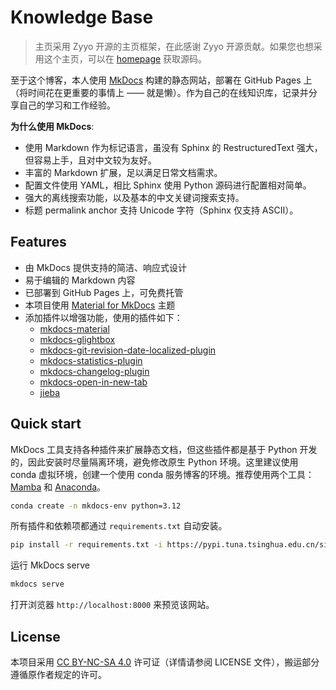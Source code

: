 # Knowledge Base

> 主页采用 Zyyo 开源的主页框架，在此感谢 Zyyo 开源贡献。如果您也想采用这个主页，可以在 [homepage](https://github.com/ZYYO666/homepage) 获取源码。

至于这个博客，本人使用 [MkDocs](https://www.mkdocs.org/) 构建的静态网站，部署在 GitHub Pages 上（将时间花在更重要的事情上 —— 就是懒）。作为自己的在线知识库，记录并分享自己的学习和工作经验。

**为什么使用 MkDocs**:

- 使用 Markdown 作为标记语言，虽没有 Sphinx 的 RestructuredText 强大，但容易上手，且对中文较为友好。
- 丰富的 Markdown 扩展，足以满足日常文档需求。
- 配置文件使用 YAML，相比 Sphinx 使用 Python 源码进行配置相对简单。
- 强大的离线搜索功能，以及基本的中文关键词搜索支持。
- 标题 permalink anchor 支持 Unicode 字符（Sphinx 仅支持 ASCII）。

## Features

- 由 MkDocs 提供支持的简洁、响应式设计
- 易于编辑的 Markdown 内容
- 已部署到 GitHub Pages 上，可免费托管
- 本项目使用 [Material for MkDocs](https://squidfunk.github.io/mkdocs-material/) 主题
- 添加插件以增强功能，使用的插件如下：
    - [mkdocs-material](https://squidfunk.github.io/mkdocs-material/)
    - [mkdocs-glightbox](https://github.com/blueswen/mkdocs-glightbox)
    - [mkdocs-git-revision-date-localized-plugin](https://github.com/zhaoterryy/mkdocs-git-revision-date-plugin)
    - [mkdocs-statistics-plugin](https://github.com/TonyCrane/mkdocs-statistics-plugin/tree/600d5b582bbff1aa209f59cab986b3a6563d470a)
    - [mkdocs-changelog-plugin](https://github.com/TonyCrane/mkdocs-changelog-plugin/tree/b90ffb47c85e451dd82ce2b0d8779a0f35bea8a0)
    - [mkdocs-open-in-new-tab](https://github.com/JakubAndrysek/mkdocs-open-in-new-tab)
    - [jieba](https://github.com/fxsjy/jieba)

## Quick start

MkDocs 工具支持各种插件来扩展静态文档，但这些插件都是基于 Python 开发的，因此安装时尽量隔离环境，避免修改原生 Python 环境。这里建议使用 conda 虚拟环境，创建一个使用 conda 服务博客的环境。推荐使用两个工具：[Mamba](https://mamba.readthedocs.io/en/latest/) 和 [Anaconda](https://www.anaconda.com/)。

```bash
conda create -n mkdocs-env python=3.12
```

所有插件和依赖项都通过 `requirements.txt` 自动安装。

```bash
pip install -r requirements.txt -i https://pypi.tuna.tsinghua.edu.cn/simple
```

运行 MkDocs serve

```bash
mkdocs serve
```

打开浏览器 `http://localhost:8000` 来预览该网站。

## License

本项目采用 [CC BY-NC-SA 4.0](https://creativecommons.org/licenses/by-nc-sa/4.0/) 许可证（详情请参阅 LICENSE 文件），搬运部分遵循原作者规定的许可。